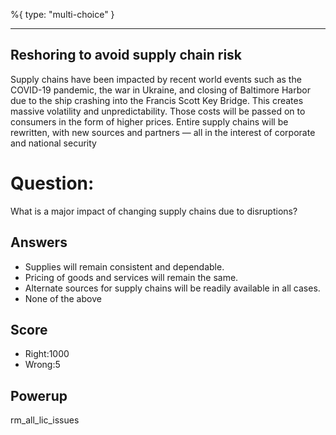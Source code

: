 %{
 type: "multi-choice"
}

---
## Reshoring to avoid supply chain risk
Supply chains have been impacted
by recent world events
such as the COVID-19 pandemic, the war in Ukraine,
and closing of Baltimore Harbor due to the ship crashing into
the Francis Scott Key Bridge.
This creates massive volatility and unpredictability.
Those costs will be passed on to consumers in the form of
higher prices.
Entire supply chains will be rewritten, with new sources
and partners — all in the interest of
corporate and national security

# Question:
What is a major impact of changing supply chains due to disruptions?

## Answers
- Supplies will remain consistent and dependable.
- Pricing of goods and services will remain the same.
- Alternate sources for supply chains will be readily available in all cases.
- None of the above


## Score
- Right:1000
- Wrong:5

## Powerup
rm_all_lic_issues
